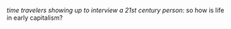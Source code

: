 *time travelers showing up to interview a 21st century person*: so how is life in early capitalism?

